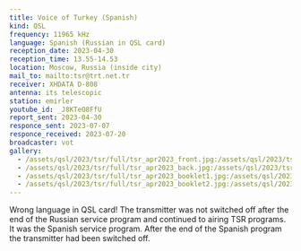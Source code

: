 ```yaml
---
title: Voice of Turkey (Spanish)
kind: QSL
frequency: 11965 kHz
language: Spanish (Russian in QSL card)
reception_date: 2023-04-30
reception_time: 13.55-14.53
location: Moscow, Russia (inside city)
mail_to: mailto:tsr@trt.net.tr
receiver: XHDATA D-808
antenna: its telescopic
station: emirler
youtube_id: _J8KTeO8FfU
report_sent: 2023-04-30
responce_sent: 2023-07-07
responce_received: 2023-07-20
broadcaster: vot
gallery:
  - /assets/qsl/2023/tsr/full/tsr_apr2023_front.jpg:/assets/qsl/2023/tsr/small/tsr_apr2023_front.jpg
  - /assets/qsl/2023/tsr/full/tsr_apr2023_back.jpg:/assets/qsl/2023/tsr/small/tsr_apr2023_back.jpg
  - /assets/qsl/2023/tsr/full/tsr_apr2023_booklet1.jpg:/assets/qsl/2023/tsr/small/tsr_apr2023_booklet1.jpg
  - /assets/qsl/2023/tsr/full/tsr_apr2023_booklet2.jpg:/assets/qsl/2023/tsr/small/tsr_apr2023_booklet2.jpg
---
```


Wrong language in QSL card! The transmitter was not switched off after the end of the Russian service program and continued to airing TSR programs. It was the Spanish service program. After the end of the Spanish program the transmitter had been switched off.
